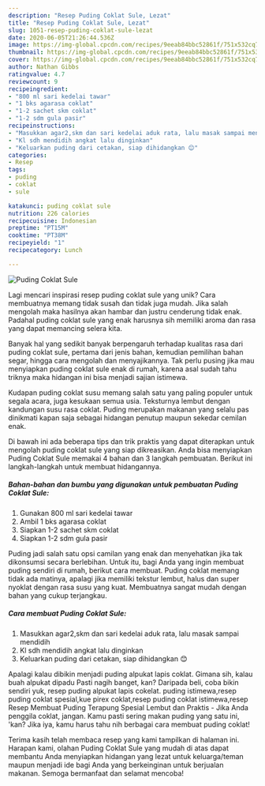 ```yaml
---
description: "Resep Puding Coklat Sule, Lezat"
title: "Resep Puding Coklat Sule, Lezat"
slug: 1051-resep-puding-coklat-sule-lezat
date: 2020-06-05T21:26:44.536Z
image: https://img-global.cpcdn.com/recipes/9eeab84bbc52861f/751x532cq70/puding-coklat-sule-foto-resep-utama.jpg
thumbnail: https://img-global.cpcdn.com/recipes/9eeab84bbc52861f/751x532cq70/puding-coklat-sule-foto-resep-utama.jpg
cover: https://img-global.cpcdn.com/recipes/9eeab84bbc52861f/751x532cq70/puding-coklat-sule-foto-resep-utama.jpg
author: Nathan Gibbs
ratingvalue: 4.7
reviewcount: 9
recipeingredient:
- "800 ml sari kedelai tawar"
- "1 bks agarasa coklat"
- "1-2 sachet skm coklat"
- "1-2 sdm gula pasir"
recipeinstructions:
- "Masukkan agar2,skm dan sari kedelai aduk rata, lalu masak sampai mendidih"
- "Kl sdh mendidih angkat lalu dinginkan"
- "Keluarkan puding dari cetakan, siap dihidangkan 😊"
categories:
- Resep
tags:
- puding
- coklat
- sule

katakunci: puding coklat sule 
nutrition: 226 calories
recipecuisine: Indonesian
preptime: "PT15M"
cooktime: "PT38M"
recipeyield: "1"
recipecategory: Lunch

---
```



![Puding Coklat Sule](https://img-global.cpcdn.com/recipes/9eeab84bbc52861f/751x532cq70/puding-coklat-sule-foto-resep-utama.jpg)

Lagi mencari inspirasi resep puding coklat sule yang unik? Cara membuatnya memang tidak susah dan tidak juga mudah. Jika salah mengolah maka hasilnya akan hambar dan justru cenderung tidak enak. Padahal puding coklat sule yang enak harusnya sih memiliki aroma dan rasa yang dapat memancing selera kita.

Banyak hal yang sedikit banyak berpengaruh terhadap kualitas rasa dari puding coklat sule, pertama dari jenis bahan, kemudian pemilihan bahan segar, hingga cara mengolah dan menyajikannya. Tak perlu pusing jika mau menyiapkan puding coklat sule enak di rumah, karena asal sudah tahu triknya maka hidangan ini bisa menjadi sajian istimewa.

Kudapan puding coklat susu memang salah satu yang paling populer untuk segala acara, juga kesukaan semua usia. Teksturnya lembut dengan kandungan susu rasa coklat. Puding merupakan makanan yang selalu pas dinikmati kapan saja sebagai hidangan penutup maupun sekedar cemilan enak.


Di bawah ini ada beberapa tips dan trik praktis yang dapat diterapkan untuk mengolah puding coklat sule yang siap dikreasikan. Anda bisa menyiapkan Puding Coklat Sule memakai 4 bahan dan 3 langkah pembuatan. Berikut ini langkah-langkah untuk membuat hidangannya.

<!--inarticleads1-->

##### Bahan-bahan dan bumbu yang digunakan untuk pembuatan Puding Coklat Sule:

1. Gunakan 800 ml sari kedelai tawar
1. Ambil 1 bks agarasa coklat
1. Siapkan 1-2 sachet skm coklat
1. Siapkan 1-2 sdm gula pasir


Puding jadi salah satu opsi camilan yang enak dan menyehatkan jika tak dikonsumsi secara berlebihan. Untuk itu, bagi Anda yang ingin membuat puding sendiri di rumah, berikut cara membuat. Puding coklat memang tidak ada matinya, apalagi jika memiliki tekstur lembut, halus dan super nyoklat dengan rasa susu yang kuat. Membuatnya sangat mudah dengan bahan yang cukup terjangkau. 

<!--inarticleads2-->

##### Cara membuat Puding Coklat Sule:

1. Masukkan agar2,skm dan sari kedelai aduk rata, lalu masak sampai mendidih
1. Kl sdh mendidih angkat lalu dinginkan
1. Keluarkan puding dari cetakan, siap dihidangkan 😊


Apalagi kalau dibikin menjadi puding alpukat lapis coklat. Gimana sih, kalau buah alpukat dipadu Pasti nagih banget, kan? Daripada beli, coba bikin sendiri yuk, resep puding alpukat lapis cokelat. puding istimewa,resep puding coklat spesial,kue pirex coklat,resep puding coklat istimewa,resep Resep Membuat Puding Terapung Spesial Lembut dan Praktis - Jika Anda penggila coklat, jangan. Kamu pasti sering makan puding yang satu ini, &#39;kan? Jika iya, kamu harus tahu nih berbagai cara membuat puding coklat! 

Terima kasih telah membaca resep yang kami tampilkan di halaman ini. Harapan kami, olahan Puding Coklat Sule yang mudah di atas dapat membantu Anda menyiapkan hidangan yang lezat untuk keluarga/teman maupun menjadi ide bagi Anda yang berkeinginan untuk berjualan makanan. Semoga bermanfaat dan selamat mencoba!
